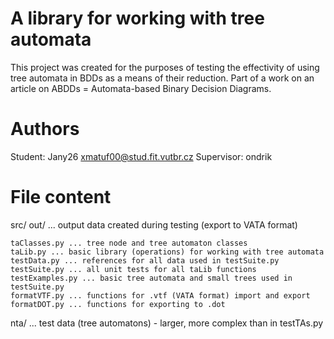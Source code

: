 # A library for working with tree automata

This project was created for the purposes of testing the effectivity 
of using tree automata in BDDs as a means of their reduction.
Part of a work on an article on ABDDs = Automata-based Binary Decision Diagrams.

# Authors

Student: Jany26 <xmatuf00@stud.fit.vutbr.cz>
Supervisor: ondrik

# File content

src/
    out/ ... output data created during testing (export to VATA format)

    taClasses.py ... tree node and tree automaton classes
    taLib.py ... basic library (operations) for working with tree automata
    testData.py ... references for all data used in testSuite.py
    testSuite.py ... all unit tests for all taLib functions
    testExamples.py ... basic tree automata and small trees used in testSuite.py
    formatVTF.py ... functions for .vtf (VATA format) import and export
    formatDOT.py ... functions for exporting to .dot 

nta/ 
    ... test data (tree automatons) - larger, more complex than in testTAs.py

